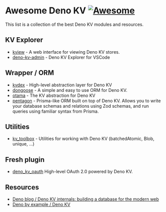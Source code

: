 # Awesome Deno KV [![Awesome](https://awesome.re/badge.svg)](https://awesome.re)

This list is a collection of the best Deno KV modules and resources.

## KV Explorer

- [kview](https://deno.land/x/kview) - A web interface for viewing Deno KV stores.
- [deno-kv-admin](https://github.com/hashrock/deno-kv-admin) - Deno KV Explorer for VSCode


## Wrapper / ORM

- [kvdex](https://github.com/oliver-oloughlin/kvdex) - High-level abstraction layer for Deno KV
- [dongoose](https://github.com/roonie007/dongoose) - A simple and easy to use ORM for Deno KV.
- [otama](https://github.com/lino-levan/otama) - The KV abstraction for Deno KV
- [pentagon](https://github.com/skoshx/pentagon) - Prisma-like ORM built on top of Deno KV. Allows you to write your database schemas and relations using Zod schemas, and run queries using familiar syntax from Prisma.

## Utilities

- [kv_toolbox](https://github.com/kitsonk/kv-toolbox) - Utilities for working with Deno KV (batchedAtomic, Blob, unique, ...)


## Fresh plugin

- [deno_kv_oauth](https://github.com/denoland/deno_kv_oauth) High-level OAuth 2.0 powered by Deno KV.

## Resources

- [Deno blog / Deno KV internals: building a database for the modern web](https://deno.com/blog/building-deno-kv)
- [Deno by example / Deno KV](https://examples.deno.land/kv)